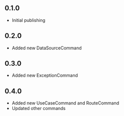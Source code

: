 ## 0.1.0

- Initial publishing

## 0.2.0

- Added new DataSourceCommand

## 0.3.0

- Added new ExceptionCommand

## 0.4.0

- Added new UseCaseCommand and RouteCommand
- Updated other commands